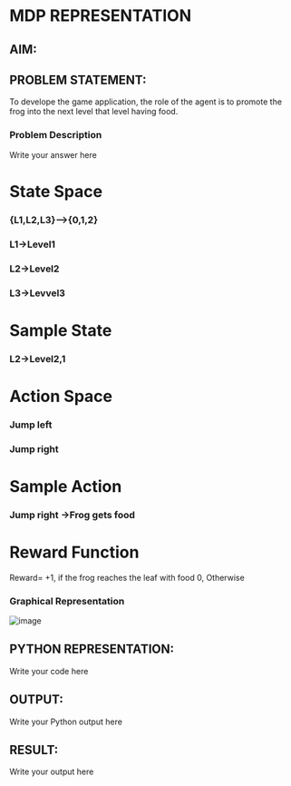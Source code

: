 # MDP REPRESENTATION

## AIM:

## PROBLEM STATEMENT:
To develope the game application, the role of the agent is to promote the frog into the next level that level having food.

### Problem Description
Write your answer here

# State Space
### {L1,L2,L3}-->{0,1,2}

### L1->Level1

### L2->Level2

###  L3->Levvel3

# Sample State
### L2->Level2,1

# Action Space
### Jump left

### Jump right

# Sample Action
### Jump right ->Frog gets food

# Reward Function
Reward= 
         +1, if the frog reaches the leaf with food
          0, Otherwise
         

### Graphical Representation
![image](https://github.com/MEENA155/mdp-representation/assets/94677128/849be418-8324-4873-bff3-3680eab86746)


## PYTHON REPRESENTATION:
Write your code here

## OUTPUT:
Write your Python output here

## RESULT:
Write your output here

